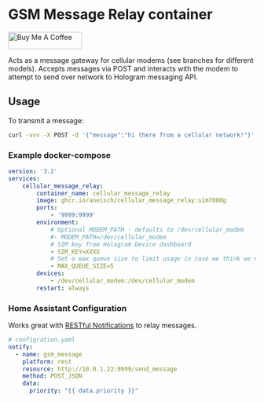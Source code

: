 # GSM Message Relay container
<a href="https://www.buymeacoffee.com/aneisch" target="_blank"><img src="https://cdn.buymeacoffee.com/buttons/default-black.png" width="150px" height="35px" alt="Buy Me A Coffee" style="height: 35px !important;width: 150px !important;" ></a><br>

Acts as a message gateway for cellular modems (see branches for different models). Accepts messages via POST and interacts with the modem to attempt to send over network to Hologram messaging API.

## Usage
To transmit a message:
```bash
curl -vvv -X POST -d '{"message":"hi there from a cellular network!"}' localhost:9999/send_message
```

### Example docker-compose

```yaml
version: '3.2'
services:
    cellular_message_relay:
        container_name: cellular_message_relay
        image: ghcr.io/aneisch/cellular_message_relay:sim7080g
        ports:
            - '9999:9999'
        environment:
            # Optional MODEM_PATH - defaults to /dev/cellular_modem
            #- MODEM_PATH=/dev/cellular_modem
            # SIM key from Hologram Device dashboard
            - SIM_KEY=XXXX
            # Set a max queue size to limit usage in case we think we need to send 10,000 messages or something
            - MAX_QUEUE_SIZE=5
        devices:
            - /dev/cellular_modem:/dev/cellular_modem
        restart: always
```
### Home Assistant Configuration

Works great with [RESTful Notifications](https://www.home-assistant.io/integrations/notify.rest/) to relay messages.

```yaml
# configration.yaml
notify:
  - name: gsm_message
    platform: rest
    resource: http://10.0.1.22:9999/send_message
    method: POST_JSON
    data:
      priority: "{{ data.priority }}"
```
